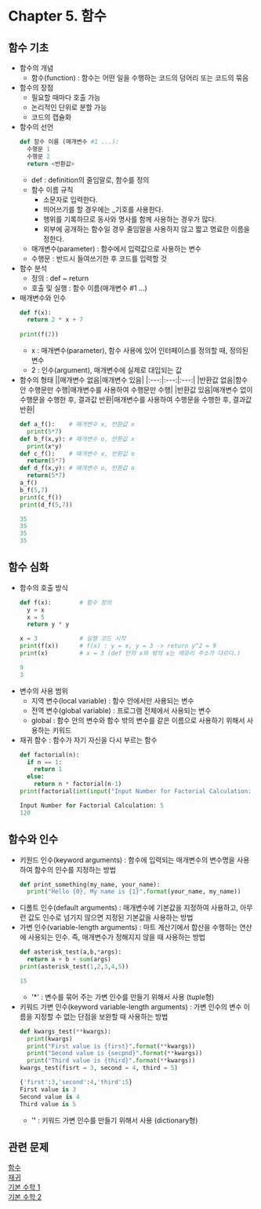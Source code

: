 # Chapter 5. 함수

## 함수 기초
- 함수의 개념
  - 함수(function) : 함수는 어떤 일을 수행하는 코드의 덩어리 또는 코드의 묶음
- 함수의 장점
  - 필요할 때마다 호출 가능
  - 논리적인 단위로 분할 가능
  - 코드의 캡슐화
- 함수의 선언
  ```python
  def 함수 이름 (매개변수 #1 ...):
    수행문 1
    수행문 2
    return <반환값>
  ```
  - def : definition의 줄임말로, 함수를 정의
  - 함수 이름 규칙
    - 소문자로 입력한다.
    - 띄어쓰기를 할 경우에는 _기호를 사용한다.
    - 행위를 기록하므로 동사와 명사를 함께 사용하는 경우가 많다.
    - 외부에 공개하는 함수일 경우  줄임말을 사용하지 않고 짧고 명료한 이름을 정한다.
  - 매개변수(parameter) : 함수에서 입력값으로 사용하는 변수
  - 수행문 : 반드시 들여쓰기한 후 코드를 입력할 것
- 함수 분석
  - 정의 : def ~ return
  - 호출 및 실행 : 함수 이름(매개변수 #1 ...)
- 매개변수와 인수
  ```python
  def f(x):
    return 2 * x + 7
    
  print(f(2))
  ```
  - x : 매개변수(parameter), 함수 사용에 있어 인터페이스를 정의할 때, 정의된 변수
  - 2 : 인수(argument), 매개변수에 실제로 대입되는 값
- 함수의 형태
  ||매개변수 없음|매개변수 있음|
  |:---:|:---:|:---:|
  |반환값 없음|함수 안 수행문만 수행|매개변수를 사용하여 수행문만 수행|
  |반환값 있음|매개변수 없이 수행문을 수행한 후, 결과값 반환|매개변수를 사용하여 수행문을 수행한 후, 결과값 반환|
  ```python
  def a_f():    # 매개변수 x, 반환값 x
    print(5*7)
  def b_f(x,y): # 매개변수 o, 반환값 x
    print(x*y)
  def c_f():    # 매개변수 x, 반환값 o
    return(5*7)
  def d_f(x,y): # 매개변수 o, 반환값 o
    return(5*7)
  a_f()
  b_f(5,7)
  print(c_f())
  print(d_f(5,7))
  
  35
  35
  35
  35
  ```
  
## 함수 심화
- 함수의 호출 방식
  ```python
  def f(x):        # 함수 정의
    y = x
    x = 5
    return y * y
  
  x = 3            # 실행 코드 시작
  print(f(x))      # f(x) : y = x, y = 3 -> return y^2 = 9 
  print(x)         # x = 3 (def 안의 x와 밖의 x는 메모리 주소가 다르다.) 
  
  9
  3
  ```
- 변수의 사용 범위
  - 지역 변수(local variable) : 함수 안에서만 사용되는 변수
  - 전역 변수(global variable) : 프로그램 전체에서 사용되는 변수
  - global : 함수 안의 변수와 함수 밖의 변수를 같은 이름으로 사용하기 위해서 사용하는 키워드
- 재귀 함수 : 함수가 자기 자신을 다시 부르는 함수
  ```python
  def factorial(n):
    if n == 1:
      return 1
    else:
      return n * factorial(n-1)
  print(factorial(int(input("Input Number for Factorial Calculation: "))))
  
  Input Number for Factorial Calculation: 5
  120
  ```
  
## 함수와 인수
- 키원드 인수(keyword arguments) : 함수에 입력되는 매개변수의 변수명을 사용하여 함수의 인수를 지정하는 방법
  ```python
  def print_something(my_name, your_name):
    print("Hello {0}, My name is {1}".format(your_name, my_name))
  ```
- 디폴트 인수(default arguments) : 매개변수에 기본값을 지정하여 사용하고, 아무런 값도 인수로 넘기지 않으면 지정된 기본값을 사용하는 방법
- 가변 인수(variable-length arguments) : 마트 계산기에서 합산을 수행하는 연산에 사용되는 인수. 즉, 매개변수가 정해지지 않을 때 사용하는 방법
  ```python
  def asterisk_test(a,b,*args):
    return a + b + sum(args)
  print(asterisk_test(1,2,3,4,5))
  
  15
  ```
  - '*' : 변수를 묶어 주는 가변 인수를 만들기 위해서 사용 (tuple형)
- 키워드 가변 인수(keyword variable-length arguments) : 가변 인수의 변수 이름을 지정할 수 없는 단점을 보완할 때 사용하는 방법
  ```python
  def kwargs_test(**kwargs):
    print(kwargs)
    print("First value is {first}".format(**kwargs))
    print("Second value is {secpnd}".format(**kwargs))
    print("Third value is {third}".format(**kwargs))  
  kwargs_test(fisrt = 3, second = 4, third = 5)
  
  {'first':3,'second':4,'third':5}
  First value is 3
  Second value is 4
  Third value is 5
  ```
  - '**'** : 키워드 가변 인수를 만들기 위해서 사용 (dictionary형)

## 관련 문제
[함수](https://www.acmicpc.net/step/5)<br>
[재귀](https://www.acmicpc.net/step/19)<br>
[기본 수학 1](https://www.acmicpc.net/step/8)<br>
[기본 수학 2](https://www.acmicpc.net/step/10)<br>
